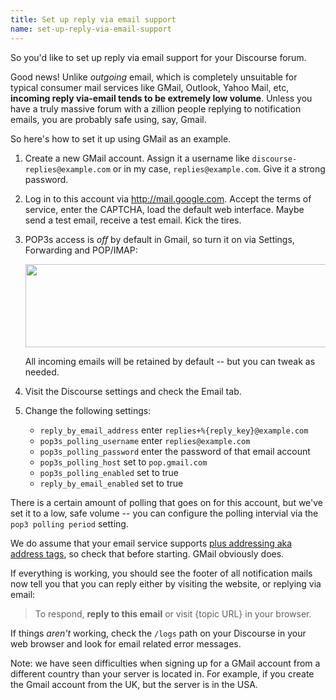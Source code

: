 ```yaml
---
title: Set up reply via email support
name: set-up-reply-via-email-support
---
```


So you'd like to set up reply via email support for your Discourse forum.

Good news! Unlike *outgoing* email, which is completely unsuitable for typical consumer mail services like GMail, Outlook, Yahoo Mail, etc, **incoming reply via-email tends to be extremely low volume**. Unless you have a truly massive forum with a zillion people replying to notification emails, you are probably safe using, say, Gmail.

So here's how to set it up using GMail as an example.

1. Create a new GMail account. Assign it a username like `discourse-replies@example.com` or in my case, `replies@example.com`. Give it a strong password.

2. Log in to this account via http://mail.google.com. Accept the terms of service, enter the CAPTCHA, load the default web interface. Maybe send a test email, receive a test email. Kick the tires. 

3. POP3s access is *off* by default in Gmail, so turn it on via Settings, Forwarding and POP/IMAP:

    <img src="/uploads/default/34248/002f26ff28b96ca9.png" width="513" height="133"> 

    All incoming emails will be retained by default -- but you can tweak as needed.

3. Visit the Discourse settings and check the Email tab.

4. Change the following settings:
   - `reply_by_email_address` enter `replies+%{reply_key}@example.com`
   - `pop3s_polling_username` enter `replies@example.com`
   - `pop3s_polling_password` enter the password of that email account
   - `pop3s_polling_host` set to `pop.gmail.com`
   - `pop3s_polling_enabled` set to true
   - `reply_by_email_enabled` set to true

There is a certain amount of polling that goes on for this account, but we've set it to a low, safe volume -- you can configure the polling intervial via the `pop3 polling period` setting.

We do assume that your email service supports [plus addressing aka address tags](http://en.wikipedia.org/wiki/Email_address#Address_tags), so check that before starting. GMail obviously does.

If everything is working, you should see the footer of all notification mails now tell you that you can reply either by visiting the website, or replying via email:

> To respond, **reply to this email** or visit {topic URL} in your browser.

If things *aren't* working, check the `/logs` path on your Discourse in your web browser and look for email related error messages.

Note: we have seen difficulties when signing up for a GMail account from a different country than your server is located in. For example, if you create the Gmail account from the UK, but the server is in the USA.